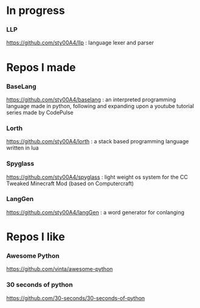 # In progress

### LLP
https://github.com/sty00A4/llp
: language lexer and parser

# Repos I made

### BaseLang
https://github.com/sty00A4/baselang
: an interpreted programming language made in python, following and expanding upon a youtube tutorial series made by CodePulse

### Lorth
https://github.com/sty00A4/lorth
: a stack based programming language written in lua

### Spyglass
https://github.com/sty00A4/spyglass
: light weight os system for the CC Tweaked Minecraft Mod (based on Computercraft)

### LangGen
https://github.com/sty00A4/langGen
: a word generator for conlanging

# Repos I like

### Awesome Python
https://github.com/vinta/awesome-python
### 30 seconds of python
https://github.com/30-seconds/30-seconds-of-python
